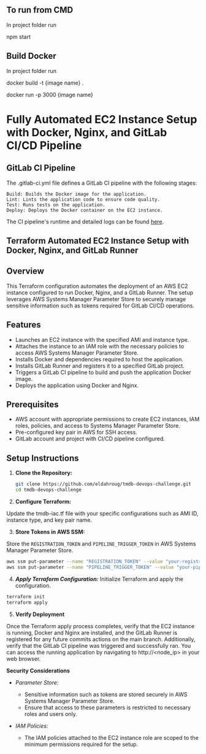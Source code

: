## To run from CMD

In project folder run

npm start

## Build Docker

In project folder run

docker build -t {image name} . 

docker run -p 3000 {image name}  

# Fully Automated EC2 Instance Setup with Docker, Nginx, and GitLab CI/CD Pipeline #

  ## GitLab CI Pipeline

The .gitlab-ci.yml file defines a GitLab CI pipeline with the following stages:

    Build: Builds the Docker image for the application.
    Lint: Lints the application code to ensure code quality.
    Test: Runs tests on the application.
    Deploy: Deploys the Docker container on the EC2 instance.

The CI pipeline's runtime and detailed logs can be found [here](https://gitlab.com/eldahroug/devops-tmdb/-/pipelines).

  ## Terraform Automated EC2 Instance Setup with Docker, Nginx, and GitLab Runner

## Overview

This Terraform configuration automates the deployment of an AWS EC2 instance configured to run Docker, Nginx, and a GitLab Runner. The setup leverages AWS Systems Manager Parameter Store to securely manage sensitive information such as tokens required for GitLab CI/CD operations.

## Features

- Launches an EC2 instance with the specified AMI and instance type.
- Attaches the instance to an IAM role with the necessary policies to access AWS Systems Manager Parameter Store.
- Installs Docker and dependencies required to host the application.
- Installs GitLab Runner and registers it to a specified GitLab project.
- Triggers a GitLab CI pipeline to build and push the application Docker image.
- Deploys the application using Docker and Nginx.

## Prerequisites

- AWS account with appropriate permissions to create EC2 instances, IAM roles, policies, and access to Systems Manager Parameter Store.
- Pre-configured key pair in AWS for SSH access.
- GitLab account and project with CI/CD pipeline configured.

## Setup Instructions

1. **Clone the Repository:**
   ```sh
   git clone https://github.com/eldahroug/tmdb-devops-challenge.git
   cd tmdb-devops-challenge

2. **Configure Terraform:**

Update the tmdb-iac.tf file with your specific configurations such as AMI ID, instance type, and key pair name.

3. **Store Tokens in AWS SSM:**

Store the `REGISTRATION_TOKEN` and `PIPELINE_TRIGGER_TOKEN` in AWS Systems Manager Parameter Store.
```sh
aws ssm put-parameter --name "REGISTRATION_TOKEN" --value "your-registration-token" --type "SecureString"
aws ssm put-parameter --name "PIPELINE_TRIGGER_TOKEN" --value "your-pipeline-trigger-token" --type "SecureString"
```

4. ***Apply Terraform Configuration:***
Initialize Terraform and apply the configuration.
```sh
terraform init
terraform apply
```

5. **Verify Deployment**

Once the Terraform apply process completes, verify that the EC2 instance is running, Docker and Nginx are installed, and the GitLab Runner is registered for any future commits actions on the main branch. Additionally, verify that the GitLab CI pipeline was triggered and successfully ran. You can access the running application by navigating to http://<node_ip> in your web browser.


******Security Considerations******
-  *Parameter Store:*
    -  Sensitive information such as tokens are stored securely in AWS Systems Manager Parameter Store.
    -  Ensure that access to these parameters is restricted to necessary roles and users only.



- *IAM Policies:*
  -  The IAM policies attached to the EC2 instance role are scoped to the minimum permissions required for the setup.    
